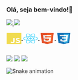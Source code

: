 ### Olá, seja bem-vindo!🌠

<div align="left">
  <a href="https://github.com/guilherme30">
  <img height="155em" src="https://github-readme-stats.vercel.app/api?username=guilherme30&show_icons=true&theme=dark&include_all_commits=true&count_private=true"/>
  <img height="155em" src="https://github-readme-stats.vercel.app/api/top-langs/?username=guilherme30&layout=compact&langs_count=7&theme=dark"/>
</div>

<div style="display: inline_block"><br>
  <img align="center" alt="gui-Js" height="30" width="40" src="https://raw.githubusercontent.com/devicons/devicon/master/icons/javascript/javascript-plain.svg">
  <img align="center" alt="gui-React" height="30" width="40" src="https://raw.githubusercontent.com/devicons/devicon/master/icons/react/react-original.svg">
  <img align="center" alt="gui-HTML" height="30" width="40" src="https://raw.githubusercontent.com/devicons/devicon/master/icons/html5/html5-original.svg">
  <img align="center" alt="gui-CSS" height="30" width="40" src="https://raw.githubusercontent.com/devicons/devicon/master/icons/css3/css3-original.svg">
</div>
  
 ##
  
<div> 
  <a href="https://www.instagram.com/gui_gui.santos/" target="_blank"><img src="https://img.shields.io/badge/-Instagram-%23E4405F?style=for-the-badge&logo=instagram&logoColor=pink" target="_blank"></a>
  <a href = "mailto:guilhermecosta301202@gmail.com"><img src="https://img.shields.io/badge/-Gmail-%23333?style=for-the-badge&logo=gmail&logoColor=red" target="_blank"></a>
  <a href="linkedin.com/in/guilhermecosta00" target="_blank"><img src="https://img.shields.io/badge/-LinkedIn-%230077B5?style=for-the-badge&logo=linkedin&logoColor=ocean" target="_blank"></a> 
 
 ![Snake animation](https://github.com/guilherme30/guilherme30/blob/output/github-contribution-grid-snake.svg)
 
</div>
  
